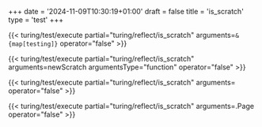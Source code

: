 +++
date = '2024-11-09T10:30:19+01:00'
draft = false
title = 'is_scratch'
type = 'test'
+++

{{< turing/test/execute partial="turing/reflect/is_scratch" arguments=`&{map[testing]}` operator="false" >}} 

{{< turing/test/execute partial="turing/reflect/is_scratch" arguments=newScratch argumentsType="function" operator="false" >}}

{{< turing/test/execute partial="turing/reflect/is_scratch" arguments= operator="false" >}}

{{< turing/test/execute partial="turing/reflect/is_scratch" arguments=.Page operator="false" >}}
 
